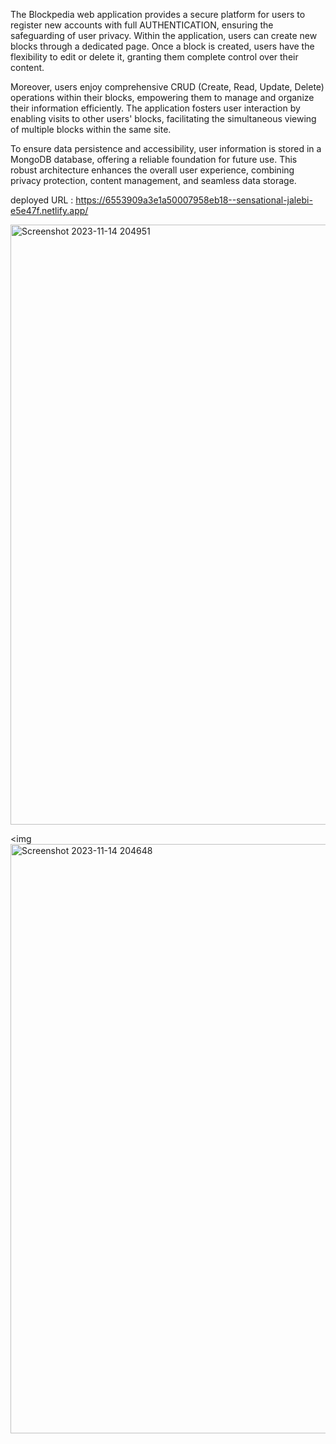 The Blockpedia web application provides a secure platform for users to register new accounts with full AUTHENTICATION, ensuring the safeguarding of user privacy. Within the application, users can create new blocks through a dedicated page. Once a block is created, users have the flexibility to edit or delete it, granting them complete control over their content.

Moreover, users enjoy comprehensive CRUD (Create, Read, Update, Delete) operations within their blocks, empowering them to manage and organize their information efficiently. The application fosters user interaction by enabling visits to other users' blocks, facilitating the simultaneous viewing of multiple blocks within the same site.

To ensure data persistence and accessibility, user information is stored in a MongoDB database, offering a reliable foundation for future use. This robust architecture enhances the overall user experience, combining privacy protection, content management, and seamless data storage.

deployed URL : https://6553909a3e1a50007958eb18--sensational-jalebi-e5e47f.netlify.app/

<img width="960" alt="Screenshot 2023-11-14 204951" src="https://github.com/Bavithran97/Blog-app-Frontend/assets/133184385/6eff56d4-df7a-4da5-b15c-73a7f3b162e4">

<img<img width="943" alt="Screenshot 2023-11-14 204648" src="https://github.com/Bavithran97/Blog-app-Frontend/assets/133184385/61f6e93c-80ad-4007-918b-e444de350a75">
